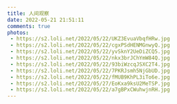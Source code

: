 ```yaml
---
title: 人间观察
date: 2022-05-21 21:51:11
comments: true
photos:
 - https://s2.loli.net/2022/05/22/UKZ3EvuaVbqfHRw.jpg
 - https://s2.loli.net/2022/05/22/cgxPSdHENMGnwyQ.jpg
 - https://s2.loli.net/2022/05/22/yvSknY2UeDiZCQ5.jpg
 - https://s2.loli.net/2022/05/22/nkx3brJChYmW84Q.jpg
 - https://s2.loli.net/2022/05/22/93biWzcqJSXC2T4.jpg
 - https://s2.loli.net/2022/05/22/7PKRJsmh5NjGbUD.jpg
 - https://s2.loli.net/2022/05/22/fMUB9KhPL3iTo6e.jpg
 - https://s2.loli.net/2022/05/27/EoKxa9ksU2MeTSP.jpg
 - https://s2.loli.net/2022/05/22/a7gBPxCWuhwjnRH.jpg
---
```



